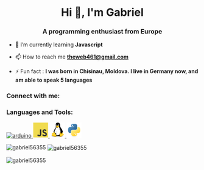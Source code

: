 <h1 align="center">Hi 👋, I'm Gabriel</h1>
<h3 align="center">A programming enthusiast from Europe</h3>

- 🌱 I’m currently learning **Javascript**

- 📫 How to reach me **theweb461@gmail.com**

- ⚡ Fun fact : **I was born in Chisinau, Moldova. I live in Germany now, and am able to speak 5 languages**

<h3 align="left">Connect with me:</h3>
<p align="left">
</p>

<h3 align="left">Languages and Tools:</h3>
<p align="left"> <a href="https://www.arduino.cc/" target="_blank" rel="noreferrer"> <img src="https://cdn.worldvectorlogo.com/logos/arduino-1.svg" alt="arduino" width="40" height="40"/> </a> <a href="https://developer.mozilla.org/en-US/docs/Web/JavaScript" target="_blank" rel="noreferrer"> <img src="https://raw.githubusercontent.com/devicons/devicon/master/icons/javascript/javascript-original.svg" alt="javascript" width="40" height="40"/> </a> <a href="https://www.linux.org/" target="_blank" rel="noreferrer"> <img src="https://raw.githubusercontent.com/devicons/devicon/master/icons/linux/linux-original.svg" alt="linux" width="40" height="40"/> </a> <a href="https://www.python.org" target="_blank" rel="noreferrer"> <img src="https://raw.githubusercontent.com/devicons/devicon/master/icons/python/python-original.svg" alt="python" width="40" height="40"/> </a> </p>

<p><img align="left" src="https://github-readme-stats.vercel.app/api/top-langs?username=gabriel56355&show_icons=true&locale=en&layout=compact" alt="gabriel56355" /></p>

<p>&nbsp;<img align="center" src="https://github-readme-stats.vercel.app/api?username=gabriel56355&show_icons=true&locale=en" alt="gabriel56355" /></p>

<p><img align="center" src="https://github-readme-streak-stats.herokuapp.com/?user=gabriel56355&" alt="gabriel56355" /></p>

